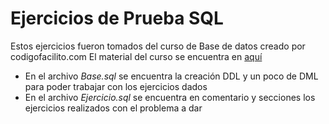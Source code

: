 # Ejercicios de Prueba SQL
Estos ejercicios fueron tomados del curso de Base de datos creado por codigofacilito.com
El material del curso se encuentra en [aquí](https://github.com/codigofacilito/curso_base_de_datos)
- En el archivo *Base.sql* se encuentra la creación DDL y un poco de DML para poder trabajar con los ejercicios dados
- En el archivo *Ejercicio.sql* se encuentra en comentario y secciones los ejercicios realizados con el problema a dar
